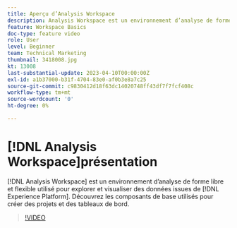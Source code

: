 ```yaml
---
title: Aperçu d’Analysis Workspace
description: Analysis Workspace est un environnement d’analyse de forme libre et flexible utilisé pour explorer et visualiser les données d’Experience Platform.
feature: Workspace Basics
doc-type: feature video
role: User
level: Beginner
team: Technical Marketing
thumbnail: 3418008.jpg
kt: 13008
last-substantial-update: 2023-04-10T00:00:00Z
exl-id: a1b37000-b31f-4704-83e0-af0b3e8a7c25
source-git-commit: c9830412d18f63dc14020748ff43df7f7fcf408c
workflow-type: tm+mt
source-wordcount: '0'
ht-degree: 0%

---
```


# [!DNL Analysis Workspace]présentation

[!DNL Analysis Workspace] est un environnement d’analyse de forme libre et flexible utilisé pour explorer et visualiser des données issues de [!DNL Experience Platform]. Découvrez les composants de base utilisés pour créer des projets et des tableaux de bord.

>[!VIDEO](https://video.tv.adobe.com/v/3450598/?quality=12&learn=on&captions=fre_fr)
